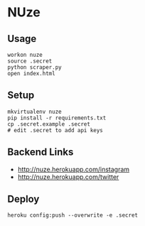 # NUze

## Usage

```
workon nuze
source .secret
python scraper.py
open index.html
```

## Setup
```
mkvirtualenv nuze
pip install -r requirements.txt
cp .secret.example .secret
# edit .secret to add api keys
```

## Backend Links
- http://nuze.herokuapp.com/instagram
- http://nuze.herokuapp.com/twitter

## Deploy
```
heroku config:push --overwrite -e .secret
```
